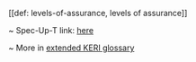 [[def: levels-of-assurance, levels of assurance]]

~ Spec-Up-T link: <a href='https://weboftrust.github.io/WOT-terms/docs/glossary/levels-of-assurance'>here</a>

~ More in <a href="https://weboftrust.github.io/WOT-terms/docs/glossary/levels-of-assurance">extended KERI glossary</a>
